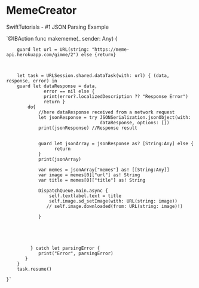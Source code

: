 # MemeCreator
SwiftTutorials -  #1 JSON Parsing Example

`@IBAction func makememe(_ sender: Any) {
        
       
        guard let url = URL(string: "https://meme-api.herokuapp.com/gimme/2") else {return}
        
    
        
        let task = URLSession.shared.dataTask(with: url) { (data, response, error) in
        guard let dataResponse = data,
                  error == nil else {
                  print(error?.localizedDescription ?? "Response Error")
                  return }
            do{
                //here dataResponse received from a network request
                let jsonResponse = try JSONSerialization.jsonObject(with:
                                       dataResponse, options: [])
                print(jsonResponse) //Response result
                
                
                guard let jsonArray = jsonResponse as? [String:Any] else {
                      return
                }
                print(jsonArray)
                
                var memes = jsonArray["memes"] as! [[String:Any]]
                var image = memes[0]["url"] as! String
                var title = memes[0]["title"] as! String
                
                DispatchQueue.main.async {
                    self.textlabel.text = title
                    self.image.sd_setImage(with: URL(string: image))
                   // self.image.downloaded(from: URL(string: image)!)
                    
                }
                
                
                
                
                
             } catch let parsingError {
                print("Error", parsingError)
           }
        }
        task.resume()
        
    }`
